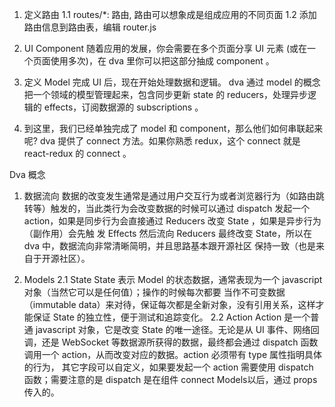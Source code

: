 1. 定义路由
   1.1 routes/*: 路由, 路由可以想象成是组成应用的不同页面
   1.2 添加路由信息到路由表，编辑 router.js

2. UI Component
   随着应用的发展，你会需要在多个页面分享 UI 元素 (或在一个页面使用多次)，在 dva 里你可以把这部分抽成 component 。

3. 定义 Model
   完成 UI 后，现在开始处理数据和逻辑。
   dva 通过 model 的概念把一个领域的模型管理起来，包含同步更新 state 的 reducers，处理异步逻辑的 effects，订阅数据源的 subscriptions 。

4. 到这里，我们已经单独完成了 model 和 component，那么他们如何串联起来呢?
   dva 提供了 connect 方法。如果你熟悉 redux，这个 connect 就是 react-redux 的 connect 。
   
Dva 概念
1. 数据流向
数据的改变发生通常是通过用户交互行为或者浏览器行为（如路由跳转等）触发的，当此类行为会改变数据的时候可以通过
dispatch 发起一个 action，如果是同步行为会直接通过 Reducers 改变 State ，如果是异步行为（副作用）会先触
发 Effects 然后流向 Reducers 最终改变 State，所以在 dva 中，数据流向非常清晰简明，并且思路基本跟开源社区
保持一致（也是来自于开源社区）。

2. Models
   2.1 State
   State 表示 Model 的状态数据，通常表现为一个 javascript 对象（当然它可以是任何值）；操作的时候每次都要
   当作不可变数据（immutable data）来对待，保证每次都是全新对象，没有引用关系，这样才能保证 State 的独立性，便于测试和追踪变化。
   2.2 Action
   Action 是一个普通 javascript 对象，它是改变 State 的唯一途径。无论是从 UI 事件、网络回调，还是 WebSocket
    等数据源所获得的数据，最终都会通过 dispatch 函数调用一个 action，从而改变对应的数据。action 必须带有 type 属性指明具体的行为，
    其它字段可以自定义，如果要发起一个 action 需要使用 dispatch 函数；需要注意的是 dispatch 是在组件 connect Models以后，通过 props 传入的。
